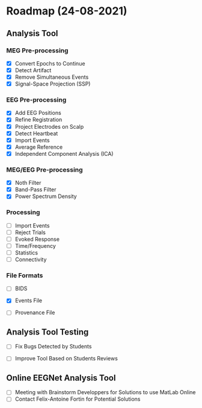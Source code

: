 # Roadmap (24-08-2021)

## Analysis Tool
### MEG Pre-processing
- [x] Convert Epochs to Continue
- [x] Detect Artifact
- [x] Remove Simultaneous Events
- [x] Signal-Space Projection (SSP)

### EEG Pre-processing
- [x] Add EEG Positions
- [x] Refine Registration
- [x] Project Electrodes on Scalp
- [x] Detect Heartbeat
- [x] Import Events
- [x] Average Reference
- [x] Independent Component Analysis (ICA)

### MEG/EEG Pre-processing
- [x] Noth Filter
- [x] Band-Pass Filter
- [x] Power Spectrum Density

### Processing
- [ ] Import Events
- [ ] Reject Trials
- [ ] Evoked Response
- [ ] Time/Frequency
- [ ] Statistics
- [ ] Connectivity

### File Formats
- [ ] BIDS
- [x] Events File
- [ ] Provenance File


## Analysis Tool Testing
- [ ] Fix Bugs Detected by Students
- [ ] Improve Tool Based on Students Reviews


## Online EEGNet Analysis Tool
- [ ] Meeting with Brainstorm Developpers for Solutions to use MatLab Online
- [ ] Contact Felix-Antoine Fortin for Potential Solutions
